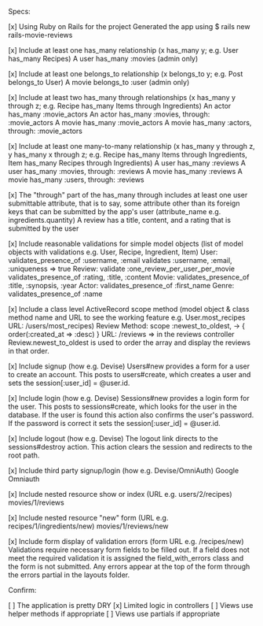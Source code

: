 Specs:

[x] Using Ruby on Rails for the project
  Generated the app using $ rails new rails-movie-reviews

[x] Include at least one has_many relationship (x has_many y; e.g. User has_many Recipes)
  A user has_many :movies (admin only)

[x] Include at least one belongs_to relationship (x belongs_to y; e.g. Post belongs_to User)
  A movie belongs_to :user (admin only)

[x] Include at least two has_many through relationships (x has_many y through z; e.g. Recipe has_many Items through Ingredients)
  An actor has_many :movie_actors
  An actor has_many :movies, through: :movie_actors
  A movie has_many :movie_actors
  A movie has_many :actors, through: :movie_actors

[x] Include at least one many-to-many relationship (x has_many y through z, y has_many x through z; e.g. Recipe has_many Items through Ingredients, Item has_many Recipes through Ingredients)
  A user has_many :reviews
  A user has_many :movies, through: :reviews
  A movie has_many :reviews
  A movie has_many :users, through: :reviews

[x] The "through" part of the has_many through includes at least one user submittable attribute, that is to say, some attribute other than its foreign keys that can be submitted by the app's user (attribute_name e.g. ingredients.quantity)
  A review has a title, content, and a rating that is submitted by the user

[x] Include reasonable validations for simple model objects (list of model objects with validations e.g. User, Recipe, Ingredient, Item)
  User:
    validates_presence_of :username, :email
    validates :username, :email, :uniqueness => true
  Review:
    validate :one_review_per_user_per_movie
    validates_presence_of :rating, :title, :content
  Movie:
    validates_presence_of :title, :synopsis, :year
  Actor:
    validates_presence_of :first_name
  Genre:
    validates_presence_of :name

[x] Include a class level ActiveRecord scope method (model object & class method name and URL to see the working feature e.g. User.most_recipes URL: /users/most_recipes)
    Review
      Method: scope :newest_to_oldest, -> { order(:created_at => :desc) }
      URL: /reviews => in the reviews controller Review.newest_to_oldest is used to order the array and display the reviews in that order.

[x] Include signup (how e.g. Devise)
  Users#new provides a form for a user to create an account. This posts to users#create, which creates a user and sets the session[:user_id] = @user.id.

[x] Include login (how e.g. Devise)
  Sessions#new provides a login form for the user. This posts to sessions#create, which looks for the user in the database. If the user is found this action also confirms the user's password. If the password is correct it sets the session[:user_id] = @user.id.

[x] Include logout (how e.g. Devise)
  The logout link directs to the sessions#destroy action. This action clears the session and redirects to the root path.

[x] Include third party signup/login (how e.g. Devise/OmniAuth)
  Google Omniauth

[x] Include nested resource show or index (URL e.g. users/2/recipes)
  movies/1/reviews

[x] Include nested resource "new" form (URL e.g. recipes/1/ingredients/new)
  movies/1/reviews/new

[x] Include form display of validation errors (form URL e.g. /recipes/new)
  Validations require necessary form fields to be filled out. If a field does not meet the required validation it is assigned the field_with_errors class and the form is not submitted. Any errors appear at the top of the form through the errors partial in the layouts folder.

Confirm:

[ ] The application is pretty DRY
[x] Limited logic in controllers
[ ] Views use helper methods if appropriate
[ ] Views use partials if appropriate
